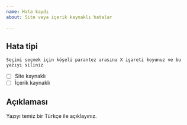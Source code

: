 ```yaml
---
name: Hata kaydı
about: Site veya içerik kaynaklı hatalar

---
```


## Hata tipi

```
Seçimi seçmek için köşeli parantez arasına X işareti koyunuz ve bu yazıyı siliniz
```
- [ ] Site kaynaklı
- [ ] İçerik kaynaklı

## Açıklaması
Yazıyı temiz bir Türkçe ile açıklayınız.
